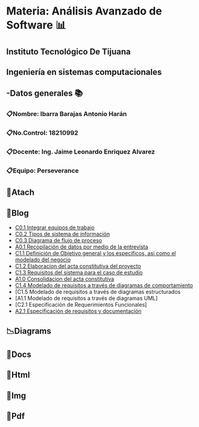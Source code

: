 # Materia: Análisis Avanzado de Software :bar_chart:

## Instituto Tecnológico De Tijuana
## Ingeniería en sistemas computacionales


## -Datos generales :books:
### :clipboard:Nombre: Ibarra Barajas Antonio Harán
### :clipboard:No.Control: 18210992
### :clipboard:Docente: Ing. Jaime Leonardo Enriquez Alvarez 
### :clipboard:Equipo: Perseverance



## :memo:Atach
## :memo:Blog
- [C0.1 Integrar equipos de trabajo](https://github.com/AntonioIB9/AnalisisAvanzadoDeSoftware_AntonioIbarra/blob/main/C0.1_IntegrarEquiposdeTrabajo_AntonioHar%C3%A1nIbarraBarajas.pdf)
- [C0.2 Tipos de sistema de información](https://github.com/AntonioIB9/AnalisisAvanzadoDeSoftware_AntonioIbarra/blob/main/C0.2_Tipo_de_Sistema_Desarrollar_AntonioHaranIbarraBarajas.pdf)
- [C0.3 Diagrama de flujo de proceso](https://github.com/AntonioIB9/AnalisisAvanzadoDeSoftware_AntonioIbarra/blob/main/C0.3_DiagramadeFlujo_Proceso_AntonioHaranIbarraBarajas.pdf) 
- [A0.1 Recopilación de datos por medio de la entrevista](https://github.com/AntonioIB9/AnalisisAvanzadoDeSoftware_AntonioIbarra/blob/main/A0.1_Interview_Compilation_AntonioHaranIbarraBarajas.pdf)
- [C1.1 Definición de Objetivo general y los especificos, asi como el modelado del negocio](https://github.com/AntonioIB9/AnalisisAvanzadoDeSoftware_AntonioIbarra/blob/main/C1.1_ObjetivosGenerales_especificos_AntonioHaranIbarraBarajas.pdf)
- [C1.2 Elaboracion del acta constitutiva del proyecto](https://github.com/AntonioIB9/AnalisisAvanzadoDeSoftware_AntonioIbarra/blob/main/C1.2_ActaConstitutiva_delProyecto_AntonioHar%C3%A1nIbarraBarajas.pdf)
- [C1.3 Requisitos del sistema para el caso de estudio](https://github.com/AntonioIB9/AnalisisAvanzadoDeSoftware_AntonioIbarra/blob/main/C1.3_Requisitos_del_sistema_AntonioHaranIbarraBarajas.pdf) 
- [A1.0 Consolidacion del acta constitutiva](https://github.com/AntonioIB9/AnalisisAvanzadoDeSoftware_AntonioIbarra/blob/main/A1.0_Consolidation_of_the_Constitutive_Act_IbarraBarajasAntonioHaran.pdf) 
- [C1.4 Modelado de requisitos a través de diagramas de comportamiento](https://github.com/AntonioIB9/AnalisisAvanzadoDeSoftware_AntonioIbarra/blob/main/C1.4_UML_Casos_de_uso_secuencia_clases_IbarraBarajasAntonioHaran.pdf)
- [C1.5  Modelado de requisitos a través de diagramas estructurados 
- [A1.1  Modelado de requisitos a través de diagramas UML]
- [C2.1 Especificación de Requerimientos Funcionales]
- [A2.1 Especificación de requisitos y documentación]()

## :chart_with_downwards_trend:Diagrams
## :page_facing_up:Docs
## :page_with_curl:Html
## :sunrise:Img
## :book:Pdf
